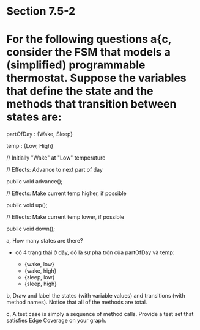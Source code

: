 # Section 7.5-2

# For the following questions a{c, consider the FSM that models a (simplified) programmable thermostat. Suppose the variables that define the state and the methods that transition between states are:
partOfDay : {Wake, Sleep}

temp : {Low, High}

// Initially "Wake" at "Low" temperature

// Effects: Advance to next part of day

public void advance();

// Effects: Make current temp higher, if possible

public void up();

// Effects: Make current temp lower, if possible

public void down();

a, How many states are there?

- có 4 trạng thái ở đây, đó là sự pha trộn của partOfDay và temp: 
    
    + {wake, low}
    + {wake, high}
    + {sleep, low}
    + {sleep, high}
     
b, Draw and label the states (with variable values) and transitions (with method names).
Notice that all of the methods are total.

c, A test case is simply a sequence of method calls. Provide a test set that satisfies Edge Coverage on your graph.